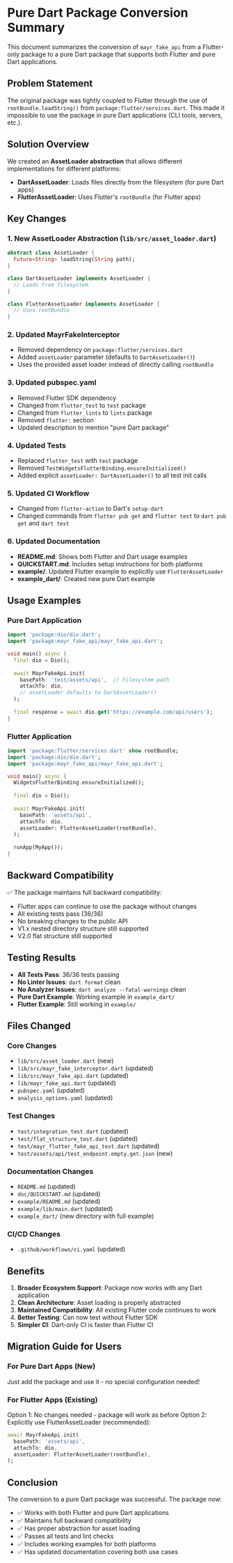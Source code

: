 # Pure Dart Package Conversion Summary

This document summarizes the conversion of `mayr_fake_api` from a Flutter-only package to a pure Dart package that supports both Flutter and pure Dart applications.

## Problem Statement

The original package was tightly coupled to Flutter through the use of `rootBundle.loadString()` from `package:flutter/services.dart`. This made it impossible to use the package in pure Dart applications (CLI tools, servers, etc.).

## Solution Overview

We created an **AssetLoader abstraction** that allows different implementations for different platforms:
- **DartAssetLoader**: Loads files directly from the filesystem (for pure Dart apps)
- **FlutterAssetLoader**: Uses Flutter's `rootBundle` (for Flutter apps)

## Key Changes

### 1. New AssetLoader Abstraction (`lib/src/asset_loader.dart`)
```dart
abstract class AssetLoader {
  Future<String> loadString(String path);
}

class DartAssetLoader implements AssetLoader {
  // Loads from filesystem
}

class FlutterAssetLoader implements AssetLoader {
  // Uses rootBundle
}
```

### 2. Updated MayrFakeInterceptor
- Removed dependency on `package:flutter/services.dart`
- Added `assetLoader` parameter (defaults to `DartAssetLoader()`)
- Uses the provided asset loader instead of directly calling `rootBundle`

### 3. Updated pubspec.yaml
- Removed Flutter SDK dependency
- Changed from `flutter_test` to `test` package
- Changed from `flutter_lints` to `lints` package
- Removed `flutter:` section
- Updated description to mention "pure Dart package"

### 4. Updated Tests
- Replaced `flutter_test` with `test` package
- Removed `TestWidgetsFlutterBinding.ensureInitialized()`
- Added explicit `assetLoader: DartAssetLoader()` to all test init calls

### 5. Updated CI Workflow
- Changed from `flutter-action` to Dart's `setup-dart`
- Changed commands from `flutter pub get` and `flutter test` to `dart pub get` and `dart test`

### 6. Updated Documentation
- **README.md**: Shows both Flutter and Dart usage examples
- **QUICKSTART.md**: Includes setup instructions for both platforms
- **example/**: Updated Flutter example to explicitly use `FlutterAssetLoader`
- **example_dart/**: Created new pure Dart example

## Usage Examples

### Pure Dart Application
```dart
import 'package:dio/dio.dart';
import 'package:mayr_fake_api/mayr_fake_api.dart';

void main() async {
  final dio = Dio();
  
  await MayrFakeApi.init(
    basePath: 'test/assets/api',  // Filesystem path
    attachTo: dio,
    // assetLoader defaults to DartAssetLoader()
  );
  
  final response = await dio.get('https://example.com/api/users');
}
```

### Flutter Application
```dart
import 'package:flutter/services.dart' show rootBundle;
import 'package:dio/dio.dart';
import 'package:mayr_fake_api/mayr_fake_api.dart';

void main() async {
  WidgetsFlutterBinding.ensureInitialized();
  
  final dio = Dio();
  
  await MayrFakeApi.init(
    basePath: 'assets/api',
    attachTo: dio,
    assetLoader: FlutterAssetLoader(rootBundle),
  );
  
  runApp(MyApp());
}
```

## Backward Compatibility

✅ The package maintains full backward compatibility:
- Flutter apps can continue to use the package without changes
- All existing tests pass (36/36)
- No breaking changes to the public API
- V1.x nested directory structure still supported
- V2.0 flat structure still supported

## Testing Results

- **All Tests Pass**: 36/36 tests passing
- **No Linter Issues**: `dart format` clean
- **No Analyzer Issues**: `dart analyze --fatal-warnings` clean
- **Pure Dart Example**: Working example in `example_dart/`
- **Flutter Example**: Still working in `example/`

## Files Changed

### Core Changes
- `lib/src/asset_loader.dart` (new)
- `lib/src/mayr_fake_interceptor.dart` (updated)
- `lib/src/mayr_fake_api.dart` (updated)
- `lib/mayr_fake_api.dart` (updated)
- `pubspec.yaml` (updated)
- `analysis_options.yaml` (updated)

### Test Changes
- `test/integration_test.dart` (updated)
- `test/flat_structure_test.dart` (updated)
- `test/mayr_flutter_fake_api_test.dart` (updated)
- `test/assets/api/test_endpoint.empty.get.json` (new)

### Documentation Changes
- `README.md` (updated)
- `doc/QUICKSTART.md` (updated)
- `example/README.md` (updated)
- `example/lib/main.dart` (updated)
- `example_dart/` (new directory with full example)

### CI/CD Changes
- `.github/workflows/ci.yaml` (updated)

## Benefits

1. **Broader Ecosystem Support**: Package now works with any Dart application
2. **Clean Architecture**: Asset loading is properly abstracted
3. **Maintained Compatibility**: All existing Flutter code continues to work
4. **Better Testing**: Can now test without Flutter SDK
5. **Simpler CI**: Dart-only CI is faster than Flutter CI

## Migration Guide for Users

### For Pure Dart Apps (New)
Just add the package and use it - no special configuration needed!

### For Flutter Apps (Existing)
Option 1: No changes needed - package will work as before
Option 2: Explicitly use FlutterAssetLoader (recommended):
```dart
await MayrFakeApi.init(
  basePath: 'assets/api',
  attachTo: dio,
  assetLoader: FlutterAssetLoader(rootBundle),
);
```

## Conclusion

The conversion to a pure Dart package was successful. The package now:
- ✅ Works with both Flutter and pure Dart applications
- ✅ Maintains full backward compatibility
- ✅ Has proper abstraction for asset loading
- ✅ Passes all tests and lint checks
- ✅ Includes working examples for both platforms
- ✅ Has updated documentation covering both use cases
